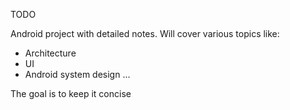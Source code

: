 TODO

Android project with detailed notes. Will cover various topics like:

*  Architecture
*  UI
*  Android system design
...

The goal is to keep it concise
